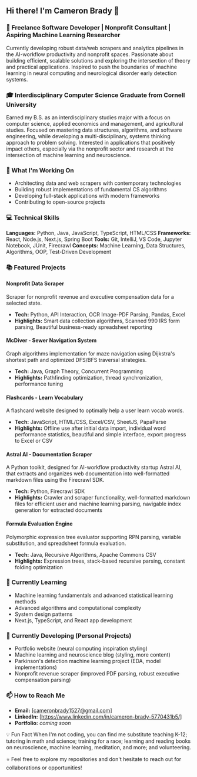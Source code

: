## Hi there! I'm Cameron Brady 👋

### 🧠 Freelance Software Developer | Nonprofit Consultant | Aspiring Machine Learning Researcher
Currently developing robust data/web scrapers and analytics pipelines in the AI-workflow productivity and nonprofit spaces. Passionate about building efficient, scalable solutions and exploring the intersection of theory and practical applications. Inspired to push the boundaries of machine learning in neural computing and neurological disorder early detection systems.

### 🎓 Interdisciplinary Computer Science Graduate from Cornell University
Earned my B.S. as an interdisciplinary studies major with a focus on computer science, applied economics and management, and agricultural studies. Focused on mastering data structures, algorithms, and software engineering, while developing a multi-disciplinary, systems thinking approach to problem solving. Interested in applications that positively impact others, especially via the nonprofit sector and research at the intersection of machine learning and neuroscience.

### 🚀 What I'm Working On
- Architecting data and web scrapers with contemporary technologies
- Building robust implementations of fundamental CS algorithms
- Developing full-stack applications with modern frameworks
- Contributing to open-source projects

### 💻 Technical Skills
**Languages:** Python, Java, JavaScript, TypeScript, HTML/CSS
**Frameworks:** React, Node.js, Next.js, Spring Boot
**Tools:** Git, IntelliJ, VS Code, Jupyter Notebook, JUnit, Firecrawl
**Concepts:** Machine Learning, Data Structures, Algorithms, OOP, Test-Driven Development

### 📚 Featured Projects
#### Nonprofit Data Scraper
Scraper for nonprofit revenue and executive compensation data for a selected state.
- **Tech:** Python, API Interaction, OCR Image-PDF Parsing, Pandas, Excel
- **Highlights:** Smart data collection algorithms, Scanned 990 IRS form parsing, Beautiful business-ready spreadsheet reporting

#### McDiver - Sewer Navigation System
Graph algorithms implementation for maze navigation using Dijkstra's shortest path and optimized DFS/BFS traversal strategies.
- **Tech:** Java, Graph Theory, Concurrent Programming
- **Highlights:** Pathfinding optimization, thread synchronization, performance tuning

#### Flashcards - Learn Vocabulary
A flashcard website designed to optimally help a user learn vocab words.
- **Tech:** JavaScript, HTML/CSS, Excel/CSV, SheetJS, PapaParse
- **Highlights:** Offline use after initial data import, individual word performance statistics, beautiful and simple interface, export progress to Excel or CSV

#### Astral AI - Documentation Scraper
A Python toolkit, designed for AI-workflow productivity startup Astral AI, that extracts and organizes web documentation into well-formatted markdown files using the Firecrawl SDK.
- **Tech:** Python, Firecrawl SDK
- **Highlights:** Crawler and scraper functionality, well-formatted markdown files for efficient user and machine learning parsing, navigable index generation for extracted documents

#### Formula Evaluation Engine
Polymorphic expression tree evaluator supporting RPN parsing, variable substitution, and spreadsheet formula evaluation.
- **Tech:** Java, Recursive Algorithms, Apache Commons CSV
- **Highlights:** Expression trees, stack-based recursive parsing, constant folding optimization

### 🌱 Currently Learning
- Machine learning fundamentals and advanced statistical learning methods
- Advanced algorithms and computational complexity
- System design patterns
- Next.js, TypeScript, and React app development

### 📝 Currently Developing (Personal Projects)
- Portfolio website (neural computing inspiration styling)
- Machine learning and neuroscience blog (styling, more content)
- Parkinson's detection machine learning project (EDA, model implementations)
- Nonprofit revenue scraper (improved PDF parsing, robust executive compensation parsing)

### 📫 How to Reach Me
- **Email:** [cameronbrady1527@gmail.com]
- **LinkedIn:** [https://www.linkedin.com/in/cameron-brady-5770431b5/]
- **Portfolio:** *coming soon*

💡 Fun Fact
When I'm not coding, you can find me substitute teaching K-12; tutoring in math and science; training for a race; learning and reading books on neuroscience, machine learning, meditation, and more; and volunteering.

⭐️ Feel free to explore my repositories and don't hesitate to reach out for collaborations or opportunities!
<!--
**cameronbrady1527/cameronbrady1527** is a ✨ _special_ ✨ repository because its `README.md` (this file) appears on your GitHub profile.

Here are some ideas to get you started:

- 🔭 I’m currently working on ...
- 🌱 I’m currently learning ...
- 👯 I’m looking to collaborate on ...
- 🤔 I’m looking for help with ...
- 💬 Ask me about ...
- 📫 How to reach me: ...
- 😄 Pronouns: ...
- ⚡ Fun fact: ...
-->
